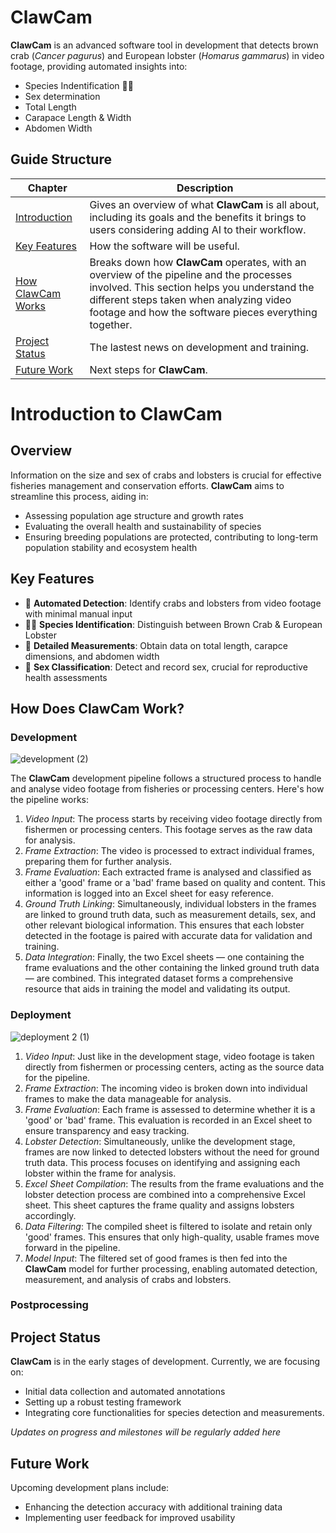 # ClawCam

**ClawCam** is an advanced software tool in development that detects brown crab (_Cancer pagurus_) and European lobster (_Homarus gammarus_) in video footage, providing automated insights into: 
- Species Indentification 🦞🦀
- Sex determination
- Total Length 
- Carapace Length & Width 
- Abdomen Width

## Guide Structure

| Chapter | Description 
|-----------------|-----------------|
| [Introduction](#introduction-to-clawcam)   | Gives an overview of what **ClawCam** is all about, including its goals and the benefits it brings to users considering adding AI to their workflow.    | 
| [Key Features](#key-features) | How the software will be useful. |
| [How ClawCam Works](how-does-clawcam-work?)   | Breaks down how **ClawCam** operates, with an overview of the pipeline and the processes involved. This section helps you understand the different steps taken when analyzing video footage and how the software pieces everything together.   |  
| [Project Status](project-status) | The lastest news on development and training.
| [Future Work](future-work) | Next steps for **ClawCam**.

# Introduction to ClawCam

## Overview

Information on the size and sex of crabs and lobsters is crucial for effective fisheries management and conservation efforts. **ClawCam** aims to streamline this process, aiding in:
- Assessing population age structure and growth rates
- Evaluating the overall health and sustainability of species
- Ensuring breeding populations are protected, contributing to long-term population stability and ecosystem health

## Key Features

- 👀 **Automated Detection**: Identify crabs and lobsters from video footage with minimal manual input
- 🦞🦀 **Species Identification**: Distinguish between Brown Crab & European Lobster
- 📏 **Detailed Measurements**: Obtain data on total length, carapce dimensions, and abdomen width
- 🧡 **Sex Classification**: Detect and record sex, crucial for reproductive health assessments

## How Does ClawCam Work?

### Development
![development (2)](https://github.com/user-attachments/assets/ed694331-2ee5-4d46-94c2-96d2c8462d40)


The **ClawCam** development pipeline follows a structured process to handle and analyse video footage from fisheries or processing centers. Here's how the pipeline works:

1.  _Video Input_: The process starts by receiving video footage directly from fishermen or processing centers. This footage serves as the raw data for analysis.
2.  _Frame Extraction_: The video is processed to extract individual frames, preparing them for further analysis.
3.  _Frame Evaluation_: Each extracted frame is analysed and classified as either a 'good' frame or a 'bad' frame based on quality and content. This information is logged into an Excel sheet for easy reference.
4.  _Ground Truth Linking_: Simultaneously, individual lobsters in the frames are linked to ground truth data, such as measurement details, sex, and other relevant biological information. This ensures that each lobster detected in the footage is paired with accurate data for validation and training.
5.  _Data Integration_: Finally, the two Excel sheets — one containing the frame evaluations and the other containing the linked ground truth data — are combined. This integrated dataset forms a comprehensive resource that aids in training the model and validating its output.

### Deployment
![deployment 2 (1)](https://github.com/user-attachments/assets/5755c30c-ff1a-4589-8aba-6349c06eb650)
1. _Video Input_: Just like in the development stage, video footage is taken directly from fishermen or processing centers, acting as the source data for the pipeline.
2. _Frame Extraction_: The incoming video is broken down into individual frames to make the data manageable for analysis.
3. _Frame Evaluation_: Each frame is assessed to determine whether it is a 'good' or 'bad' frame. This evaluation is recorded in an Excel sheet to ensure transparency and easy tracking.
4. _Lobster Detection_: Simultaneously, unlike the development stage, frames are now linked to detected lobsters without the need for ground truth data. This process focuses on identifying and assigning each lobster within the frame for analysis.
5. _Excel Sheet Compilation_: The results from the frame evaluations and the lobster detection process are combined into a comprehensive Excel sheet. This sheet captures the frame quality and assigns lobsters accordingly.
6. _Data Filtering_: The compiled sheet is filtered to isolate and retain only 'good' frames. This ensures that only high-quality, usable frames move forward in the pipeline.
7. _Model Input_: The filtered set of good frames is then fed into the **ClawCam** model for further processing, enabling automated detection, measurement, and analysis of crabs and lobsters.

### Postprocessing

## Project Status

**ClawCam** is in the early stages of development. Currently, we are focusing on:
- Initial data collection and automated annotations
- Setting up a robust testing framework
- Integrating core functionalities for species detection and measurements.

_Updates on progress and milestones will be regularly added here_

## Future Work

Upcoming development plans include:
- Enhancing the detection accuracy with additional training data
- Implementing user feedback for improved usability
